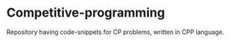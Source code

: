 # Competitive-programming
Repository having code-snippets for CP problems, written in CPP language.
